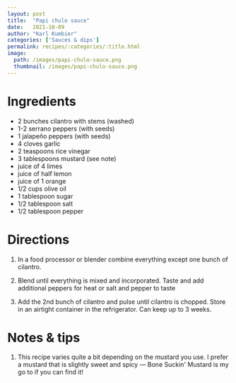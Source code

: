 ```yaml
---
layout: post
title:  "Papi chulo sauce"
date:   2021-10-09
author: "Karl Kumbier"
categories: ['Sauces & dips']
permalink: recipes/:categories/:title.html
image:
  path: /images/papi-chulo-sauce.png
  thumbnail: /images/papi-chulo-sauce.png
---
```


# Ingredients
* 2 bunches cilantro with stems (washed)
* 1-2 serrano peppers (with seeds)
* 1 jalapeño peppers (with seeds)
* 4 cloves garlic
* 2 teaspoons rice vinegar
* 3 tablespoons mustard (see note)
* juice of 4 limes
* juice of half lemon
* juice of 1 orange
* 1/2 cups olive oil
* 1 tablespoon sugar
* 1/2 tablespoon salt
* 1/2 tablespoon pepper

# Directions
1. In a food processor or blender combine everything except one bunch of cilantro.

2. Blend until everything is mixed and incorporated. Taste and add additional
   peppers for heat or salt and pepper to taste

3. Add the 2nd bunch of cilantro and pulse until cilantro is chopped.  Store in
   an airtight container in the refrigerator. Can keep up to 3 weeks.

# Notes & tips

1. This recipe varies quite a bit depending on the mustard you use. I prefer a
   mustard that is slightly sweet and spicy — Bone Suckin' Mustard is my go to
if you can find it!
